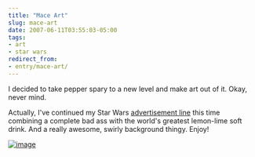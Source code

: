 ```yaml
---
title: "Mace Art"
slug: mace-art
date: 2007-06-11T03:55:03-05:00
tags:
- art
- star wars
redirect_from:
- entry/mace-art/
---
```

I decided to take pepper spary to a new level and make art out of it. Okay, never mind.

Actually, I've continued my Star Wars [advertisement line](http://fc01.deviantart.com/fs18/i/2007/146/2/b/Obi_wan_Subway_Advert_by_dxprog.jpg) this time combining a complete bad ass with the world's greatest lemon-lime soft drink. And a really awesome, swirly background thingy. Enjoy!

[![](http://ic1.deviantart.com/fs17/f/2007/162/f/1/Sierra_Mist___Mace_Windu_by_dxprog.jpg "image")](http://www.deviantart.com/deviation/57328563/?q=by%3Adxprog&qh=sort%3Atime+-in%3Ascraps)
